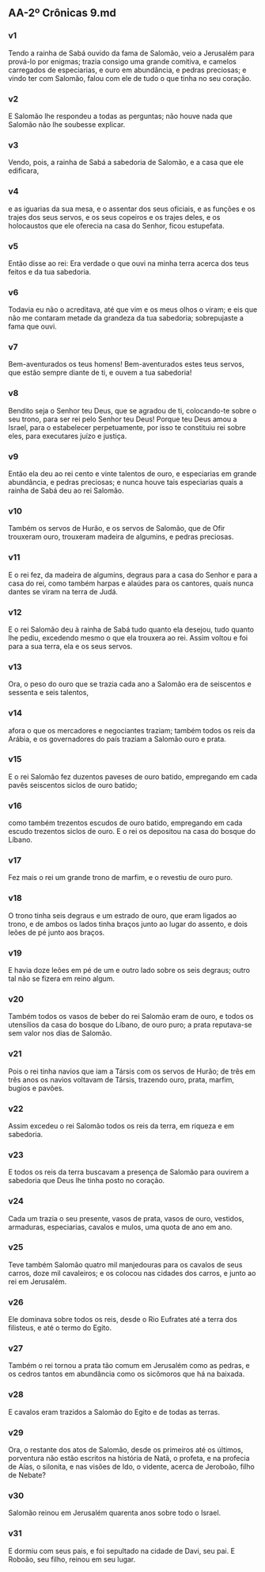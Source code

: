 ## AA-2º Crônicas 9.md
### v1
 Tendo a rainha de Sabá ouvido da fama de Salomão, veio a Jerusalém para prová-lo por enigmas; trazia consigo uma grande comitiva, e camelos carregados de especiarias, e ouro em abundância, e pedras preciosas; e vindo ter com Salomão, falou com ele de tudo o que tinha no seu coração.
### v2
 E Salomão lhe respondeu a todas as perguntas; não houve nada que Salomão não lhe soubesse explicar.
### v3
 Vendo, pois, a rainha de Sabá a sabedoria de Salomão, e a casa que ele edificara,
### v4
 e as iguarias da sua mesa, e o assentar dos seus oficiais, e as funções e os trajes dos seus servos, e os seus copeiros e os trajes deles, e os holocaustos que ele oferecia na casa do Senhor, ficou estupefata.
### v5
 Então disse ao rei: Era verdade o que ouvi na minha terra acerca dos teus feitos e da tua sabedoria.
### v6
 Todavia eu não o acreditava, até que vim e os meus olhos o viram; e eis que não me contaram metade da grandeza da tua sabedoria; sobrepujaste a fama que ouvi.
### v7
 Bem-aventurados os teus homens! Bem-aventurados estes teus servos, que estão sempre diante de ti, e ouvem a tua sabedoria!
### v8
 Bendito seja o Senhor teu Deus, que se agradou de ti, colocando-te sobre o seu trono, para ser rei pelo Senhor teu Deus! Porque teu Deus amou a Israel, para o estabelecer perpetuamente, por isso te constituiu rei sobre eles, para executares juízo e justiça.
### v9
 Então ela deu ao rei cento e vinte talentos de ouro, e especiarias em grande abundância, e pedras preciosas; e nunca houve tais especiarias quais a rainha de Sabá deu ao rei Salomão.
### v10
 Também os servos de Hurão, e os servos de Salomão, que de Ofir trouxeram ouro, trouxeram madeira de algumins, e pedras preciosas.
### v11
 E o rei fez, da madeira de algumins, degraus para a casa do Senhor e para a casa do rei, como também harpas e alaúdes para os cantores, quais nunca dantes se viram na terra de Judá.
### v12
 E o rei Salomão deu à rainha de Sabá tudo quanto ela desejou, tudo quanto lhe pediu, excedendo mesmo o que ela trouxera ao rei. Assim voltou e foi para a sua terra, ela e os seus servos.
### v13
 Ora, o peso do ouro que se trazia cada ano a Salomão era de seiscentos e sessenta e seis talentos,
### v14
 afora o que os mercadores e negociantes traziam; também todos os reis da Arábia, e os governadores do país traziam a Salomão ouro e prata.
### v15
 E o rei Salomão fez duzentos paveses de ouro batido, empregando em cada pavês seiscentos siclos de ouro batido;
### v16
 como também trezentos escudos de ouro batido, empregando em cada escudo trezentos siclos de ouro. E o rei os depositou na casa do bosque do Líbano.
### v17
 Fez mais o rei um grande trono de marfim, e o revestiu de ouro puro.
### v18
 O trono tinha seis degraus e um estrado de ouro, que eram ligados ao trono, e de ambos os lados tinha braços junto ao lugar do assento, e dois leões de pé junto aos braços.
### v19
 E havia doze leões em pé de um e outro lado sobre os seis degraus; outro tal não se fizera em reino algum.
### v20
 Também todos os vasos de beber do rei Salomão eram de ouro, e todos os utensílios da casa do bosque do Líbano, de ouro puro; a prata reputava-se sem valor nos dias de Salomão.
### v21
 Pois o rei tinha navios que iam a Társis com os servos de Hurão; de três em três anos os navios voltavam de Társis, trazendo ouro, prata, marfim, bugios e pavões.
### v22
 Assim excedeu o rei Salomão todos os reis da terra, em riqueza e em sabedoria.
### v23
 E todos os reis da terra buscavam a presença de Salomão para ouvirem a sabedoria que Deus lhe tinha posto no coração.
### v24
 Cada um trazia o seu presente, vasos de prata, vasos de ouro, vestidos, armaduras, especiarias, cavalos e mulos, uma quota de ano em ano.
### v25
 Teve também Salomão quatro mil manjedouras para os cavalos de seus carros, doze mil cavaleiros; e os colocou nas cidades dos carros, e junto ao rei em Jerusalém.
### v26
 Ele dominava sobre todos os reis, desde o Rio Eufrates até a terra dos filisteus, e até o termo do Egito.
### v27
 Também o rei tornou a prata tão comum em Jerusalém como as pedras, e os cedros tantos em abundância como os sicômoros que há na baixada.
### v28
 E cavalos eram trazidos a Salomão do Egito e de todas as terras.
### v29
 Ora, o restante dos atos de Salomão, desde os primeiros até os últimos, porventura não estão escritos na história de Natã, o profeta, e na profecia de Aías, o silonita, e nas visões de Ido, o vidente, acerca de Jeroboão, filho de Nebate?
### v30
 Salomão reinou em Jerusalém quarenta anos sobre todo o Israel.
### v31
 E dormiu com seus pais, e foi sepultado na cidade de Davi, seu pai. E Roboão, seu filho, reinou em seu lugar.
